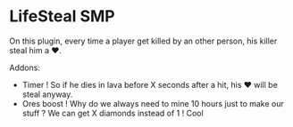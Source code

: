 # LifeSteal SMP

On this plugin, every time a player get killed
by an other person, his killer steal him a ❤️. 

Addons:
- Timer ! So if he dies in lava before X
    seconds after a hit, his ❤️ will be steal
    anyway. 
- Ores boost ! Why do we always need to mine 10
    hours just to make our stuff ? We can get
    X diamonds instead of 1 ! Cool
